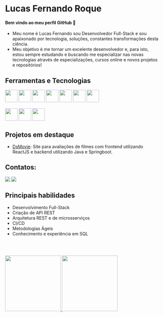 # Lucas Fernando Roque
#### Bem vindo ao meu perfil GitHub 👋

* Meu nome é Lucas Fernando sou Desenvolvedor Full-Stack e sou apaixonado por tecnologia, soluções, constantes transformações desta ciência. 
* Meu objetivo é me tornar um excelente desenvolvedor e, para isto, estou sempre estudando e buscando me especializar nas novas tecnologias através de especializações, cursos online e novos projetos e repositórios!


## Ferramentas e Tecnologias
<div>
<img src="https://cdn.jsdelivr.net/gh/devicons/devicon/icons/git/git-original.svg" width="40" height="40"/>
<img src="https://cdn.jsdelivr.net/gh/devicons/devicon/icons/java/java-original.svg" width="40" height="40" />
 <img src="https://cdn.jsdelivr.net/gh/devicons/devicon/icons/spring/spring-original.svg" width="40" height="40"/>
 <img src="https://cdn.jsdelivr.net/gh/devicons/devicon/icons/javascript/javascript-original.svg" width="40" height="40" />
 <img src="https://cdn.jsdelivr.net/gh/devicons/devicon/icons/react/react-original.svg" width="40" height="40" />
 <img src="https://cdn.jsdelivr.net/gh/devicons/devicon/icons/python/python-original.svg" width="40" height="40" />
 <img src="https://cdn.jsdelivr.net/gh/devicons/devicon/icons/docker/docker-original.svg" width="40" height="40" />
 <br><br>
 <img src="https://cdn.jsdelivr.net/gh/devicons/devicon/icons/postgresql/postgresql-original.svg" width="40" height="40" />
 <img src="https://cdn.jsdelivr.net/gh/devicons/devicon/icons/mysql/mysql-original.svg" width="40" height="40" />
 <img src="https://cdn.jsdelivr.net/gh/devicons/devicon/icons/mongodb/mongodb-original.svg" width="40" height="40" />
</div>


## Projetos em destaque

- [DsMovie](https://github.com/lucasfroque/dsmovie): Site para avaliações de filmes com frontend utilizando ReactJS e backend utilizando Java e Springboot.


## Contatos:

<div>
<a href = "mailto:lucasfernandolf38@gmail.com"><img src="https://img.shields.io/badge/Gmail-D14836?style=for-the-badge&logo=gmail&logoColor=white" target="_blank"></a>
<a href="https://www.linkedin.com/in/lucasfroque" target="_blank"><img src="https://img.shields.io/badge/-LinkedIn-%230077B5?style=for-the-badge&logo=linkedin&logoColor=white" target="_blank"></a>   
</div>

## Principais habilidades
* Desenvolvimento Full-Stack
* Criação de API REST
* Arquitetura REST e de microsserviços
* CI/CD
* Metodologias Ágeis
* Conhecimento e experiência em SQL

<br><br>
<div>
<a href="https://github.com/lucasfroque">
<img height="180em" src="https://github-readme-stats.vercel.app/api/top-langs/?username=lucasfroque&layout=compact&langs_count=7&theme=dracula"/>
<img height="180em" src="https://github-readme-stats.vercel.app/api?username=lucasfroque&show_icons=true&theme=dracula&include_all_commits=true&count_private=true"/>
</div>


